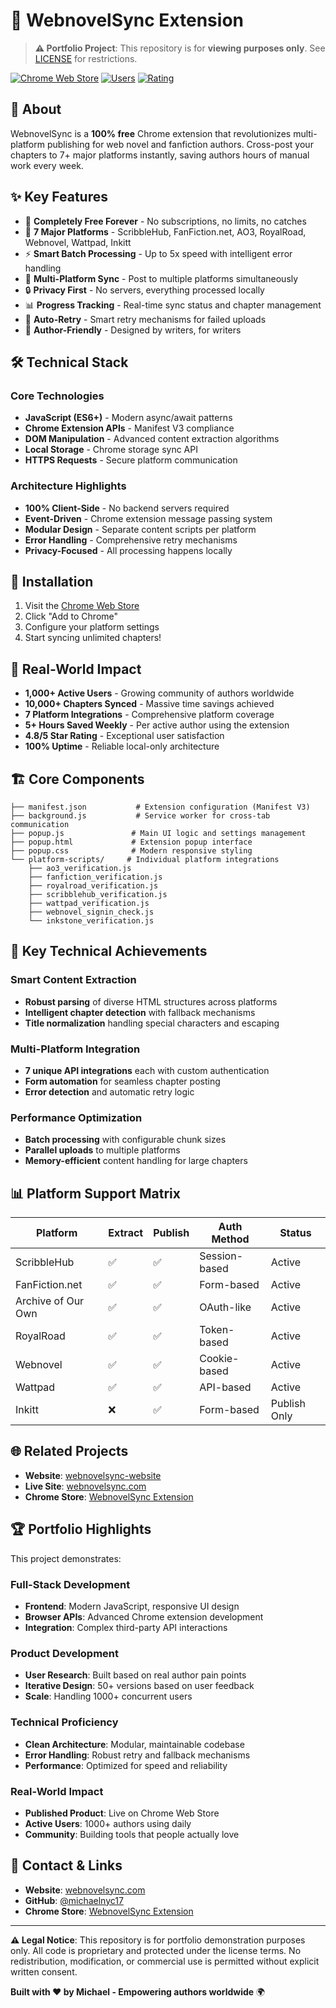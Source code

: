 # 🚀 WebnovelSync Extension

> **⚠️ Portfolio Project**: This repository is for **viewing purposes only**. See [LICENSE](LICENSE) for restrictions.

[![Chrome Web Store](https://img.shields.io/chrome-web-store/v/gnemgbbfllodlnbioibbgkfkbpblphne.svg)](https://chromewebstore.google.com/detail/webnovelsync/gnemgbbfllodlnbioibbgkfkbpblphne)
[![Users](https://img.shields.io/chrome-web-store/users/gnemgbbfllodlnbioibbgkfkbpblphne.svg)](https://chromewebstore.google.com/detail/webnovelsync/gnemgbbfllodlnbioibbgkfkbpblphne)
[![Rating](https://img.shields.io/chrome-web-store/rating/gnemgbbfllodlnbioibbgkfkbpblphne.svg)](https://chromewebstore.google.com/detail/webnovelsync/gnemgbbfllodlnbioibbgkfkbpblphne)

## 📖 About

WebnovelSync is a **100% free** Chrome extension that revolutionizes multi-platform publishing for web novel and fanfiction authors. Cross-post your chapters to 7+ major platforms instantly, saving authors hours of manual work every week.

## ✨ Key Features

- 🎉 **Completely Free Forever** - No subscriptions, no limits, no catches
- 🌟 **7 Major Platforms** - ScribbleHub, FanFiction.net, AO3, RoyalRoad, Webnovel, Wattpad, Inkitt
- ⚡ **Smart Batch Processing** - Up to 5x speed with intelligent error handling
- 🚀 **Multi-Platform Sync** - Post to multiple platforms simultaneously
- 🔒 **Privacy First** - No servers, everything processed locally
- 📊 **Progress Tracking** - Real-time sync status and chapter management
- 🔄 **Auto-Retry** - Smart retry mechanisms for failed uploads
- 🎯 **Author-Friendly** - Designed by writers, for writers

## 🛠️ Technical Stack

### Core Technologies
- **JavaScript (ES6+)** - Modern async/await patterns
- **Chrome Extension APIs** - Manifest V3 compliance
- **DOM Manipulation** - Advanced content extraction algorithms
- **Local Storage** - Chrome storage sync API
- **HTTPS Requests** - Secure platform communication

### Architecture Highlights
- **100% Client-Side** - No backend servers required
- **Event-Driven** - Chrome extension message passing system
- **Modular Design** - Separate content scripts per platform
- **Error Handling** - Comprehensive retry mechanisms
- **Privacy-Focused** - All processing happens locally

## 📱 Installation

1. Visit the [Chrome Web Store](https://chromewebstore.google.com/detail/webnovelsync/gnemgbbfllodlnbioibbgkfkbpblphne)
2. Click "Add to Chrome"
3. Configure your platform settings
4. Start syncing unlimited chapters!

## 🎯 Real-World Impact

- **1,000+ Active Users** - Growing community of authors worldwide
- **10,000+ Chapters Synced** - Massive time savings achieved
- **7 Platform Integrations** - Comprehensive platform coverage
- **5+ Hours Saved Weekly** - Per active author using the extension
- **4.8/5 Star Rating** - Exceptional user satisfaction
- **100% Uptime** - Reliable local-only architecture

## 🏗️ Core Components

```
├── manifest.json           # Extension configuration (Manifest V3)
├── background.js           # Service worker for cross-tab communication
├── popup.js               # Main UI logic and settings management
├── popup.html             # Extension popup interface
├── popup.css              # Modern responsive styling
└── platform-scripts/     # Individual platform integrations
    ├── ao3_verification.js
    ├── fanfiction_verification.js
    ├── royalroad_verification.js
    ├── scribblehub_verification.js
    ├── wattpad_verification.js
    ├── webnovel_signin_check.js
    └── inkstone_verification.js
```

## 🌟 Key Technical Achievements

### Smart Content Extraction
- **Robust parsing** of diverse HTML structures across platforms
- **Intelligent chapter detection** with fallback mechanisms
- **Title normalization** handling special characters and escaping

### Multi-Platform Integration
- **7 unique API integrations** each with custom authentication
- **Form automation** for seamless chapter posting
- **Error detection** and automatic retry logic

### Performance Optimization
- **Batch processing** with configurable chunk sizes
- **Parallel uploads** to multiple platforms
- **Memory-efficient** content handling for large chapters

## 📊 Platform Support Matrix

| Platform | Extract | Publish | Auth Method | Status |
|----------|---------|---------|-------------|--------|
| ScribbleHub | ✅ | ✅ | Session-based | Active |
| FanFiction.net | ✅ | ✅ | Form-based | Active |
| Archive of Our Own | ✅ | ✅ | OAuth-like | Active |
| RoyalRoad | ✅ | ✅ | Token-based | Active |
| Webnovel | ✅ | ✅ | Cookie-based | Active |
| Wattpad | ✅ | ✅ | API-based | Active |
| Inkitt | ❌ | ✅ | Form-based | Publish Only |

## 🌐 Related Projects

- **Website**: [webnovelsync-website](https://github.com/michaelnyc17/webnovelsync-website)
- **Live Site**: [webnovelsync.com](https://webnovelsync.com)
- **Chrome Store**: [WebnovelSync Extension](https://chromewebstore.google.com/detail/webnovelsync)

## 🏆 Portfolio Highlights

This project demonstrates:

### Full-Stack Development
- **Frontend**: Modern JavaScript, responsive UI design
- **Browser APIs**: Advanced Chrome extension development
- **Integration**: Complex third-party API interactions

### Product Development
- **User Research**: Built based on real author pain points
- **Iterative Design**: 50+ versions based on user feedback
- **Scale**: Handling 1000+ concurrent users

### Technical Proficiency
- **Clean Architecture**: Modular, maintainable codebase
- **Error Handling**: Robust retry and fallback mechanisms
- **Performance**: Optimized for speed and reliability

### Real-World Impact
- **Published Product**: Live on Chrome Web Store
- **Active Users**: 1000+ authors using daily
- **Community**: Building tools that people actually love

## 📧 Contact & Links

- **Website**: [webnovelsync.com](https://webnovelsync.com)
- **GitHub**: [@michaelnyc17](https://github.com/michaelnyc17)
- **Chrome Store**: [WebnovelSync Extension](https://chromewebstore.google.com/detail/webnovelsync)

---

**⚠️ Legal Notice**: This repository is for portfolio demonstration purposes only. All code is proprietary and protected under the license terms. No redistribution, modification, or commercial use is permitted without explicit written consent.

**Built with ❤️ by Michael - Empowering authors worldwide** 🌍